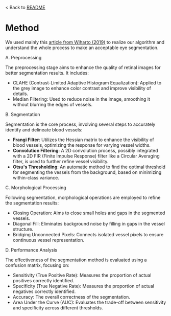 < Back to [README](../README.md)

# Method

We used mainly this [article from Wiharto (2019)](https://thesai.org/Downloads/Volume10No6/Paper_54-Blood_Vessels_Segmentation.pdf) to realize our algorithm and understand the whole process to make an acceptable eye segmentation.

A. Preprocessing

The preprocessing stage aims to enhance the quality of retinal images for better segmentation results. It includes:

- CLAHE (Contrast-Limited Adaptive Histogram Equalization): Applied to the grey image to enhance color contrast and improve visibility of details.
- Median Filtering: Used to reduce noise in the image, smoothing it without blurring the edges of vessels.

B. Segmentation

Segmentation is the core process, involving several steps to accurately identify and delineate blood vessels:

- **Frangi Filter**: Utilizes the Hessian matrix to enhance the visibility of blood vessels, optimizing the response for varying vessel widths.
- **Convolution Filtering**: A 2D convolution process, possibly integrated with a 2D FIR (Finite Impulse Response) filter like a Circular Averaging filter, is used to further refine vessel visibility.
- **Otsu's Thresholding**: An automatic method to find the optimal threshold for segmenting the vessels from the background, based on minimizing within-class variance.

C. Morphological Processing

Following segmentation, morphological operations are employed to refine the segmentation results:

- Closing Operation: Aims to close small holes and gaps in the segmented vessels.
- Diagonal Fill: Eliminates background noise by filling in gaps in the vessel structure.
- Bridging Unconnected Pixels: Connects isolated vessel pixels to ensure continuous vessel representation.

D. Performance Analysis

The effectiveness of the segmentation method is evaluated using a confusion matrix, focusing on:

- Sensitivity (True Positive Rate): Measures the proportion of actual positives correctly identified.
- Specificity (True Negative Rate): Measures the proportion of actual negatives correctly identified.
- Accuracy: The overall correctness of the segmentation.
- Area Under the Curve (AUC): Evaluates the trade-off between sensitivity and specificity across different thresholds.
